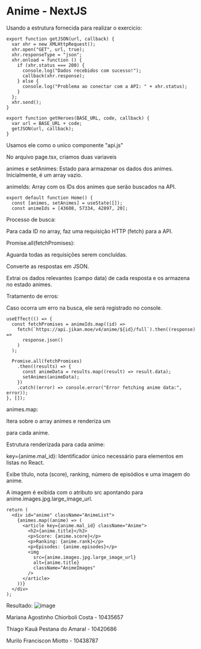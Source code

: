 # Anime - NextJS

Usando a estrutura fornecida para realizar o exercicio:

``` tsx
export function getJSON(url, callback) {
  var xhr = new XMLHttpRequest();
  xhr.open("GET", url, true);
  xhr.responseType = "json";
  xhr.onload = function () {
    if (xhr.status === 200) {
      console.log("Dados recebidos com sucesso!");
      callback(xhr.response);
    } else {
      console.log("Problema ao conectar com a API: " + xhr.status);
    }
  };
  xhr.send();
}

export function getHeroes(BASE_URL, code, callback) {
  var url = BASE_URL + code;
  getJSON(url, callback);
}
```

Usamos ele como o unico componente "api.js"

No arquivo page.tsx, criamos duas variaveis

animes e setAnimes: Estado para armazenar os dados dos animes. Inicialmente, é um array vazio.

animeIds: Array com os IDs dos animes que serão buscados na API.

``` tsx
export default function Home() {
  const [animes, setAnimes] = useState([]);
  const animeIds = [43608, 57334, 42897, 20];
```
Processo de busca:

Para cada ID no array, faz uma requisição HTTP (fetch) para a API.

Promise.all(fetchPromises):

Aguarda todas as requisições serem concluídas.

Converte as respostas em JSON.

Extrai os dados relevantes (campo data) de cada resposta e os armazena no estado animes.

Tratamento de erros:

Caso ocorra um erro na busca, ele será registrado no console.

``` tsx
useEffect(() => {
  const fetchPromises = animeIds.map((id) =>
    fetch(`https://api.jikan.moe/v4/anime/${id}/full`).then((response) =>
      response.json()
    )
  );

  Promise.all(fetchPromises)
    .then((results) => {
      const animeData = results.map((result) => result.data);
      setAnimes(animeData);
    })
    .catch((error) => console.error("Error fetching anime data:", error));
}, []);
```

animes.map:

Itera sobre o array animes e renderiza um <article> para cada anime.

Estrutura renderizada para cada anime:

key={anime.mal_id}: Identificador único necessário para elementos em listas no React.

Exibe título, nota (score), ranking, número de episódios e uma imagem do anime.

A imagem é exibida com o atributo src apontando para anime.images.jpg.large_image_url.

``` tsx
return (
  <div id="anime" className="AnimeList">
    {animes.map((anime) => (
      <article key={anime.mal_id} className="Anime">
        <h2>{anime.title}</h2>
        <p>Score: {anime.score}</p>
        <p>Ranking: {anime.rank}</p>
        <p>Episodes: {anime.episodes}</p>
        <img
          src={anime.images.jpg.large_image_url}
          alt={anime.title}
          className="AnimeImages"
        />
      </article>
    ))}
  </div>
);
```

Resultado:
![image](https://github.com/user-attachments/assets/94d6540e-3d98-40d9-9fcc-b1ad592730db)


Mariana Agostinho Chiorboli Costa - 10435657

Thiago Kauã Pestana do Amaral - 10420686

Murilo Franciscon Miotto - 10438787

